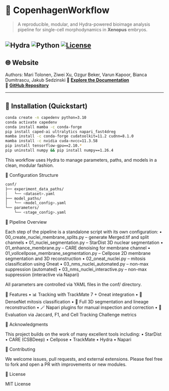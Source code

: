 # 📘 CopenhagenWorkflow

> A reproducible, modular, and Hydra-powered bioimage analysis pipeline for single-cell morphodynamics in **Xenopus** embryos.

![Hydra](https://img.shields.io/badge/config-managed%20by%20Hydra-89b8e4?logo=python&logoColor=white)
![Python](https://img.shields.io/badge/python-3.10+-brightgreen?logo=python)
[![License](https://img.shields.io/github/license/kapoorlab/CopenhagenWorkflow?style=flat-square)](https://github.com/kapoorlab/CopenhagenWorkflow/blob/main/LICENCE)
---

## 🌐 Website
Authors: Mari Tolonen, Ziwei Xu, Ozgur Beker, Varun Kapoor, Bianca Dumitrascu, Jakub Sedzinski
📖 [**Explore the Documentation**](https://kapoorlab.github.io/CopenhagenWorkflow/)  
📁 [**GitHub Repository**](https://github.com/kapoorlab/CopenhagenWorkflow)

---

## 🚀 Installation (Quickstart)

```bash
conda create -n capedenv python=3.10
conda activate capedenv
conda install mamba -c conda-forge
pip install caped-ai ultralytics napari_fast4dreg
mamba install -c conda-forge cudatoolkit=11.2 cudnn=8.1.0
mamba install -c nvidia cuda-nvcc=11.3.58
pip install tensorflow-gpu==2.10.*
pip uninstall numpy && pip install numpy==1.26.4
```

This workflow uses Hydra to manage parameters, paths, and models in a clean, modular fashion.

📁 Configuration Structure

```bash
conf/
├── experiment_data_paths/
│   └── <dataset>.yaml
├── model_paths/
│   └── <model_config>.yaml
└── parameters/
    └── <stage_config>.yaml
```

🔬 Pipeline Overview

Each step of the pipeline is a standalone script with its own configuration:
	•	00_create_nuclei_membrane_splits.py – generate Merged.tif and split channels
	•	01_nuclei_segmentation.py – StarDist 3D nuclear segmentation
	•	01_enhance_membrane.py – CARE denoising for membrane channel
	•	01_vollcellpose_membrane_segmentation.py – Cellpose 2D membrane segmentation and 3D reconstruction
	•	02_oneat_nuclei.py – mitosis classification using Oneat
	•	03_nms_nuclei_automated.py – non-max suppression (automated)
	•	03_nms_nuclei_interactive.py – non-max suppression (interactive via Napari)

All parameters are controlled via YAML files in the conf/ directory.    


🧩 Features
	•	📊 Tracking with TrackMate 7 + Oneat integration
	•	🧠 DenseNet mitosis classification
	•	🧬 Full 3D segmentation and lineage reconstruction
	•	🪄 Napari plugins for manual inspection and correction
	•	🧰 Evaluation via Jaccard, F1, and Cell Tracking Challenge metrics


🙌 Acknowledgments

This project builds on the work of many excellent tools including:
	•	StarDist
	•	CARE (CSBDeep)
	•	Cellpose
	•	TrackMate
	•	Hydra
	•	Napari

🤝 Contributing

We welcome issues, pull requests, and external extensions.
Please feel free to fork and open a PR with improvements or new modules.


🔗 License

MIT License

